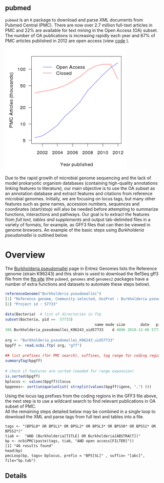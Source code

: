 ## pubmed

`pubmed` is an `R` package to download and parse XML documents from Pubmed Central (PMC).  There are now over 2.7 million full-text articles in PMC and 22% are available for text mining in the Open Access (OA) subset.  The number of OA publications is increasing rapidly each year and 67% of PMC articles published in 2012 are open access (view [code](/inst/doc/pmc_growth.R) ).  

![PMC growth](/inst/doc/pmc_growth.png)

Due to the rapid growth of microbial genome sequencing and the lack of model prokaryotic organism databases (containing high-quality annotations linking features to literature), our main objective is to use the OA subset as an annotation database and extract features and citations from reference microbial genomes. Initially, we are focusing on locus tags, but many other features such as gene names, accession numbers, sequences and coordinates (start/stop) will also be needed before attempting to summarize functions, interactions and pathways.  Our goal is to extract the features from *full text, tables and supplements* and output tab-delimited files in a variety of formats, for example, as GFF3 files that can then be viewed in genome browsers. An example of the basic steps using *Burkholderia pseudomallei* is outlined below.  

# Overview

The [Burkholderia pseudomallei](http://www.ncbi.nlm.nih.gov/genome/476) page in Entrez Genomes lists the Reference genome (strain K96243) and this strain is used to download the RefSeq gff3 file from the [ftp site](ftp://ftp.ncbi.nlm.nih.gov/genomes/Bacteria/Burkholderia_pseudomallei_K96243_uid57733) (the `pubmed`, `genomes` and `genomes2` packages have a number of extra functions and datasets to automate these steps below).


```R
referenceGenome("Burkholderia pseudomallei")
[1] "Reference genome, Community selected, UniProt : Burkholderia pseudomallei K96243"
[2] "Project id : 57733"

data(Bacteria)  # list of directories in ftp
subset(Bacteria, pid ==  57733)
                                         name mode size       date   pid
386 Burkholderia_pseudomallei_K96243_uid57733    d 4096 2010-12-06 57733

org <- "Burkholderia_pseudomallei_K96243_uid57733"
bpgff <- read.ncbi.ftp( org, "gff")

## list prefixes (for PMC search), suffixes, tag range for coding regions 
summaryTag(bpgff)

# check if features are sorted (needed for range expansion) 
is.sorted(bpgff)
bplocus <- values(bpgff)$locus
bpgenes<- sort(unique(unlist( strsplit(values(bpgff)$gene, ",") )))
```

Using the locus tag prefixes from the coding regions in the GFF3 file above, the next step is to use a wildcard search to find relevant publications in OA subset of PMC.  
All the remaining steps detailed below may be combined in a single loop to download the XML and parse tags from full text and tables into a file.  

	tags <- "(BPSL0* OR BPSL1* OR BPSL2* OR BPSL3* OR BPSS0* OR BPSS1* OR BPSS2*)"
	tiab <-  "AND (Burkholderia[TITLE] OR Burkholderia[ABSTRACT])"
	bp <- ncbiPMC(paste(tags, tiab, "AND open access[FILTER]")) 
	[1] "46 results found"
	head(bp)
	pmcLoop(bp, tags= bplocus, prefix = "BPS[SL]" , suffix= "[abc]",  file="bp.tab")


## Details







